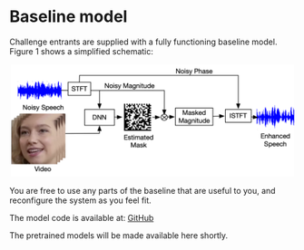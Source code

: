 # Baseline model

Challenge entrants are supplied with a fully functioning baseline model. Figure 1 shows a simplified schematic:

<p align="center">
  <img src="software/baseline_model.png" alt="drawing" width="500"/>
</p>

You are free to use any parts of the baseline that are useful to you, and reconfigure the system as you feel fit.

The model code is available at: [GitHub](https://github.com/cogmhear/avse_challenge)

The pretrained models will be made available here shortly.